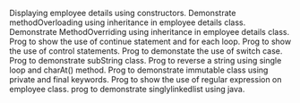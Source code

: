 Displaying employee details using constructors.
Demonstrate methodOverloading using inheritance in employee details class.
Demonstrate MethodOverriding using inheritance in employee details class.
Prog to show the use of continue statement and for each loop.
Prog to show the use of control statements.
Prog to demonstate the use of switch case.
Prog to demonstrate subString class.
Prog to reverse a string using single loop and charAt() method.
Prog to demonstrate immutable class using private and final keywords.
Prog to show the use of regular expression on employee class.
prog to demonstrate singlylinkedlist using java.





